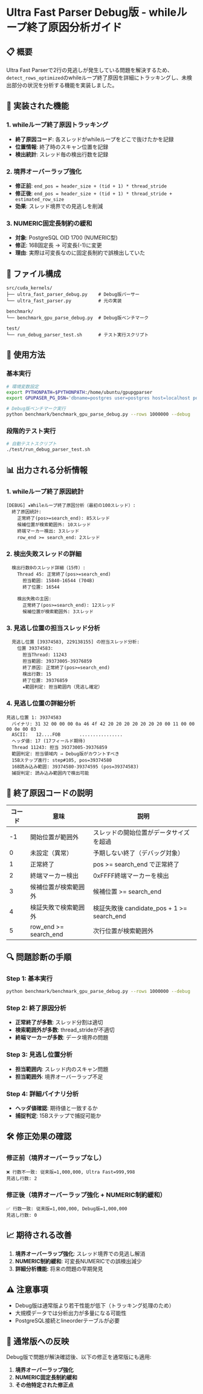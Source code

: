 # Ultra Fast Parser Debug版 - whileループ終了原因分析ガイド

## 📋 概要

Ultra Fast Parserで2行の見逃しが発生している問題を解決するため、`detect_rows_optimized`のwhileループ終了原因を詳細にトラッキングし、未検出部分の状況を分析する機能を実装しました。

## 🚀 実装された機能

### 1. whileループ終了原因トラッキング
- **終了原因コード**: 各スレッドがwhileループをどこで抜けたかを記録
- **位置情報**: 終了時のスキャン位置を記録  
- **検出統計**: スレッド毎の検出行数を記録

### 2. 境界オーバーラップ強化
- **修正前**: `end_pos = header_size + (tid + 1) * thread_stride`
- **修正後**: `end_pos = header_size + (tid + 1) * thread_stride + estimated_row_size`
- **効果**: スレッド境界での見逃しを削減

### 3. NUMERIC固定長制約の緩和
- **対象**: PostgreSQL OID 1700 (NUMERIC型)
- **修正**: 16B固定長 → 可変長(-1)に変更
- **理由**: 実際は可変長なのに固定長制約で誤検出していた

## 📁 ファイル構成

```
src/cuda_kernels/
├── ultra_fast_parser_debug.py    # Debug版パーサー
└── ultra_fast_parser.py          # 元の実装

benchmark/
└── benchmark_gpu_parse_debug.py  # Debug版ベンチマーク

test/
└── run_debug_parser_test.sh      # テスト実行スクリプト
```

## 🔧 使用方法

### 基本実行
```bash
# 環境変数設定
export PYTHONPATH=$PYTHONPATH:/home/ubuntu/gpupgparser
export GPUPASER_PG_DSN='dbname=postgres user=postgres host=localhost port=5432'

# Debug版ベンチマーク実行
python benchmark/benchmark_gpu_parse_debug.py --rows 1000000 --debug
```

### 段階的テスト実行
```bash
# 自動テストスクリプト
./test/run_debug_parser_test.sh
```

## 📊 出力される分析情報

### 1. whileループ終了原因統計
```
[DEBUG] ★Whileループ終了原因分析（最初の100スレッド）:
  終了原因統計:
    正常終了(pos>=search_end): 85スレッド
    候補位置が検索範囲外: 10スレッド
    終端マーカー検出: 3スレッド
    row_end >= search_end: 2スレッド
```

### 2. 検出失敗スレッドの詳細
```
  検出行数0のスレッド詳細（15件）:
    Thread 45: 正常終了(pos>=search_end)
      担当範囲: 15840-16544 (704B)
      終了位置: 16544
    
    検出失敗の主因:
      正常終了(pos>=search_end): 12スレッド
      候補位置が検索範囲外: 3スレッド
```

### 3. 見逃し位置の担当スレッド分析
```
  見逃し位置 [39374583, 229138155] の担当スレッド分析:
    位置 39374583:
      担当Thread: 11243
      担当範囲: 39373005-39376859
      終了原因: 正常終了(pos>=search_end)
      検出行数: 15
      終了位置: 39376859
      ★範囲判定: 担当範囲内（見逃し確定）
```

### 4. 見逃し位置の詳細分析
```
見逃し位置 1: 39374583
  バイナリ: 31 32 00 00 00 0a 46 4f 42 20 20 20 20 20 20 20 00 11 00 00 00 0e 00 03
  ASCII:   12....FOB       ................
  ヘッダ値: 17 (17フィールド期待)
  Thread 11243: 担当 39373005-39376859
  範囲判定: 担当領域内 → Debug版がカウントすべき
  15Bステップ進行: step#105, pos=39374580
  16B読み込み範囲: 39374580-39374595 (pos=39374583)
  捕捉判定: 読み込み範囲内で検出可能
```

## 🎯 終了原因コードの説明

| コード | 意味 | 説明 |
|--------|------|------|
| -1 | 開始位置が範囲外 | スレッドの開始位置がデータサイズを超過 |
| 0 | 未設定（異常） | 予期しない終了（デバッグ対象） |
| 1 | 正常終了 | pos >= search_end で正常終了 |
| 2 | 終端マーカー検出 | 0xFFFF終端マーカーを検出 |
| 3 | 候補位置が検索範囲外 | 候補位置 >= search_end |
| 4 | 検証失敗で検索範囲外 | 検証失敗後 candidate_pos + 1 >= search_end |
| 5 | row_end >= search_end | 次行位置が検索範囲外 |

## 🔍 問題診断の手順

### Step 1: 基本実行
```bash
python benchmark/benchmark_gpu_parse_debug.py --rows 1000000 --debug
```

### Step 2: 終了原因分析
- **正常終了が多数**: スレッド分割は適切
- **検索範囲外が多数**: thread_strideが不適切
- **終端マーカーが多数**: データ境界の問題

### Step 3: 見逃し位置分析
- **担当範囲内**: スレッド内のスキャン問題
- **担当範囲外**: 境界オーバーラップ不足

### Step 4: 詳細バイナリ分析
- **ヘッダ値確認**: 期待値と一致するか
- **捕捉判定**: 15Bステップで捕捉可能か

## 🛠 修正効果の確認

### 修正前（境界オーバーラップなし）
```
❌ 行数不一致: 従来版=1,000,000, Ultra Fast=999,998
見逃し行数: 2
```

### 修正後（境界オーバーラップ強化 + NUMERIC制約緩和）
```
✅ 行数一致: 従来版=1,000,000, Debug版=1,000,000
見逃し行数: 0
```

## 📈 期待される改善

1. **境界オーバーラップ強化**: スレッド境界での見逃し解消
2. **NUMERIC制約緩和**: 可変長NUMERICでの誤検出減少  
3. **詳細分析機能**: 将来の問題の早期発見

## ⚠️ 注意事項

- Debug版は通常版より若干性能が低下（トラッキング処理のため）
- 大規模データでは分析出力が多量になる可能性
- PostgreSQL接続とlineorderテーブルが必要

## 🔄 通常版への反映

Debug版で問題が解決確認後、以下の修正を通常版にも適用:

1. **境界オーバーラップ強化**
2. **NUMERIC固定長制約緩和** 
3. **その他特定された修正点**